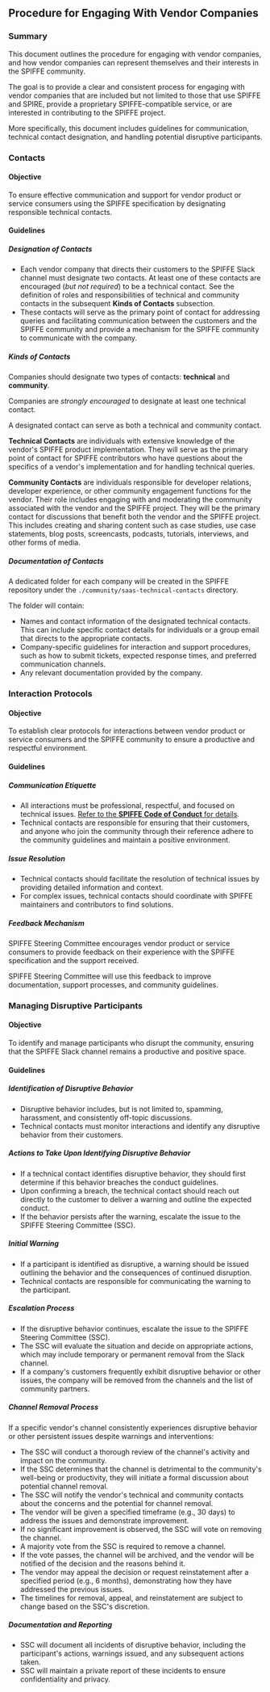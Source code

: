 ## Procedure for Engaging With Vendor Companies

### Summary

This document outlines the procedure for engaging with vendor companies, and
how vendor companies can represent themselves and their interests in the SPIFFE
community.

The goal is to provide a clear and consistent process for engaging with 
vendor companies that are included but not limited to those that use SPIFFE and 
SPIRE, provide a proprietary SPIFFE-compatible service, or are interested in 
contributing to the SPIFFE project.

More specifically, this document includes guidelines for communication, 
technical contact designation, and handling potential disruptive participants.

### Contacts

#### Objective

To ensure effective communication and support for vendor product or service
consumers using the SPIFFE specification by designating responsible technical 
contacts.

#### Guidelines

##### Designation of Contacts

* Each vendor company that directs their customers to the SPIFFE Slack channel 
  must designate two contacts. At least one of these contacts are encouraged
  (*but not required*) to be a technical contact. See the definition of roles
  and responsibilities of technical and community contacts in the subsequent
  **Kinds of Contacts** subsection.
* These contacts will serve as the primary point of contact for addressing 
  queries and facilitating communication between the customers and the SPIFFE 
  community and provide a mechanism for the SPIFFE community to communicate
  with the company.

##### Kinds of Contacts

Companies should designate two types of contacts: **technical** and 
**community**.

Companies are *strongly encouraged* to designate at least one technical contact.

A designated contact can serve as both a technical and community contact.

**Technical Contacts** are individuals with extensive knowledge of the vendor's 
SPIFFE product implementation. They will serve as the primary point of contact 
for SPIFFE contributors who have questions about the specifics of a vendor's 
implementation and for handling technical queries.

**Community Contacts** are individuals responsible for developer relations, 
developer experience, or other community engagement functions for the vendor. 
Their role includes engaging with and moderating the community associated with 
the vendor and the SPIFFE project. They will be the primary contact for 
discussions that benefit both the vendor and the SPIFFE project. This includes 
creating and sharing content such as case studies, use case statements, 
blog posts, screencasts, podcasts, tutorials, interviews, and other forms of 
media.

##### Documentation of Contacts

A dedicated folder for each company will be created in the SPIFFE repository
under the `./community/saas-technical-contacts` directory.

The folder will contain:

* Names and contact information of the designated technical contacts. This can 
  include specific contact details for individuals or a group email that 
  directs to the appropriate contacts.
* Company-specific guidelines for interaction and support procedures, 
  such as how to submit tickets, expected response times, and preferred 
  communication channels.
* Any relevant documentation provided by the company.

### Interaction Protocols

#### Objective

To establish clear protocols for interactions between vendor product or service 
consumers and the SPIFFE community to ensure a productive and respectful 
environment.

#### Guidelines

##### Communication Etiquette

* All interactions must be professional, respectful, and focused on technical 
  issues. [Refer to the **SPIFFE Code of Conduct** for details][coc].
* Technical contacts are responsible for ensuring that their customers, and 
  anyone who join the community through their reference adhere to the community 
  guidelines and maintain a positive environment.

[coc]: ../CODE-OF-CONDUCT.md "SPIFFE Code of Conduct"

##### Issue Resolution

* Technical contacts should facilitate the resolution of technical issues by 
  providing detailed information and context.
* For complex issues, technical contacts should coordinate with SPIFFE 
  maintainers and contributors to find solutions.

##### Feedback Mechanism

SPIFFE Steering Committee encourages vendor product or service consumers to 
provide feedback on their experience with the SPIFFE specification and the 
support received.

SPIFFE Steering Committee will use this feedback to improve documentation, 
support processes, and community guidelines.

### Managing Disruptive Participants

#### Objective

To identify and manage participants who disrupt the community, ensuring that 
the SPIFFE Slack channel remains a productive and positive space.

#### Guidelines

##### Identification of Disruptive Behavior

* Disruptive behavior includes, but is not limited to, spamming, harassment, and 
  consistently off-topic discussions.
* Technical contacts must monitor interactions and identify any disruptive 
  behavior from their customers.

##### Actions to Take Upon Identifying Disruptive Behavior

* If a technical contact identifies disruptive behavior, they should first 
  determine if this behavior breaches the conduct guidelines.
* Upon confirming a breach, the technical contact should reach out directly to 
  the customer to deliver a warning and outline the expected conduct.
* If the behavior persists after the warning, escalate the issue to the 
  SPIFFE Steering Committee (SSC).

##### Initial Warning

* If a participant is identified as disruptive, a warning should be issued 
  outlining the behavior and the consequences of continued disruption.
* Technical contacts are responsible for communicating the warning to the 
  participant.

##### Escalation Process

* If the disruptive behavior continues, escalate the issue to the 
  SPIFFE Steering Committee (SSC).
* The SSC will evaluate the situation and decide on appropriate actions, which 
  may include temporary or permanent removal from the Slack channel. 
* If a company's customers frequently exhibit disruptive behavior or other 
  issues, the company will be removed from the channels and the list of 
  community partners.

##### Channel Removal Process

If a specific vendor's channel consistently experiences disruptive behavior or 
other persistent issues despite warnings and interventions:

* The SSC will conduct a thorough review of the channel's activity and impact 
  on the community.
* If the SSC determines that the channel is detrimental to the community's 
  well-being or productivity, they will initiate a formal discussion about 
  potential channel removal.
* The SSC will notify the vendor's technical and community contacts about the 
  concerns and the potential for channel removal.
* The vendor will be given a specified timeframe (e.g., 30 days) to address the 
  issues and demonstrate improvement.
* If no significant improvement is observed, the SSC will vote on removing the 
  channel.
* A majority vote from the SSC is required to remove a channel.
* If the vote passes, the channel will be archived, and the vendor will be 
  notified of the decision and the reasons behind it.
* The vendor may appeal the decision or request reinstatement after a specified 
  period (e.g., 6 months), demonstrating how they have addressed the previous 
  issues.
* The timelines for removal, appeal, and reinstatement are subject to change 
  based on the SSC's discretion.

##### Documentation and Reporting

* SSC will document all incidents of disruptive behavior, including the 
  participant's actions, warnings issued, and any subsequent actions taken.
* SSC will maintain a private report of these incidents to ensure confidentiality 
  and privacy.
